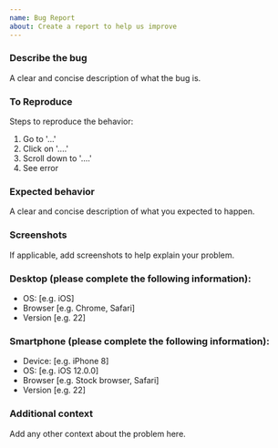 ```yaml
---
name: Bug Report
about: Create a report to help us improve
---
```


### Describe the bug

A clear and concise description of what the bug is.

### To Reproduce

Steps to reproduce the behavior:

1. Go to '...'
2. Click on '....'
3. Scroll down to '....'
4. See error

### Expected behavior

A clear and concise description of what you expected to happen.

### Screenshots

If applicable, add screenshots to help explain your problem.

### Desktop (please complete the following information):

* OS: [e.g. iOS]
* Browser [e.g. Chrome, Safari]
* Version [e.g. 22]

### Smartphone (please complete the following information):

* Device: [e.g. iPhone 8]
* OS: [e.g. iOS 12.0.0]
* Browser [e.g. Stock browser, Safari]
* Version [e.g. 22]

### Additional context

Add any other context about the problem here.
